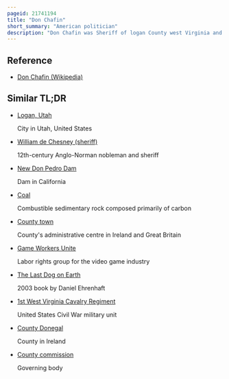 ```yaml
---
pageid: 21741194
title: "Don Chafin"
short_summary: "American politician"
description: "Don Chafin was Sheriff of logan County west Virginia and Commander of the Battle of Blair Mountain. As logan County Sheriff Chafin was a fierce Opponent of Unionization and received Thousands of Dollars from Coal Mine Operators in Bribes for his violent Suppression of the united Mine Workers Union."
---
```


## Reference

- [Don Chafin (Wikipedia)](https://en.wikipedia.org/?curid=21741194)

## Similar TL;DR

- [Logan, Utah](/tldr/en/logan-utah)

  City in Utah, United States

- [William de Chesney (sheriff)](/tldr/en/william-de-chesney-sheriff)

  12th-century Anglo-Norman nobleman and sheriff

- [New Don Pedro Dam](/tldr/en/new-don-pedro-dam)

  Dam in California

- [Coal](/tldr/en/coal)

  Combustible sedimentary rock composed primarily of carbon

- [County town](/tldr/en/county-town)

  County's administrative centre in Ireland and Great Britain

- [Game Workers Unite](/tldr/en/game-workers-unite)

  Labor rights group for the video game industry

- [The Last Dog on Earth](/tldr/en/the-last-dog-on-earth)

  2003 book by Daniel Ehrenhaft

- [1st West Virginia Cavalry Regiment](/tldr/en/1st-west-virginia-cavalry-regiment)

  United States Civil War military unit

- [County Donegal](/tldr/en/county-donegal)

  County in Ireland

- [County commission](/tldr/en/county-commission)

  Governing body
